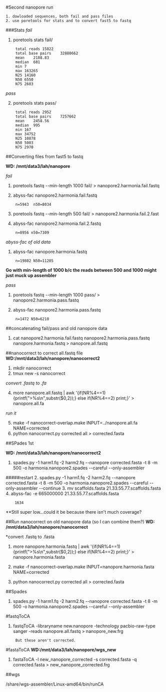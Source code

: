 #Second nanopore run

	1. dowloaded sequences, both fail and pass files
	2. use poretools for stats and to convert fast5 to fastq 


###Stats
*fail*

1. poretools stats fail/ 

		total reads	15022
		total base pairs	32880662
		mean	2188.83
		median	681
		min	7
		max	163265
		N25	14160
		N50	6550
		N75	2603

*pass*

2. poretools stats pass/

		total reads	2952
		total base pairs	7257662
		mean	2458.56
		median	995
		min	167
		max	34752
		N25	10878
		N50	5003
		N75	2970

##Converting files from fast5 to fastq 

**WD: /mnt/data3/lah/nanopore**

*fail*

1. poretools fastq  --min-length 1000 fail/ > nanopore2.harmonia.fail.fastq
2. abyss-fac nanopore2.harmonia.fail.fastq
		
		n=5943	n50=8034
		
3. poretools fastq --min-length 500 fail/ > nanopore2.harmonia.fail.2.fast
4. abyss-fac nanopore2.harmonia.fail.2.fastq 

		n=8956 n50=7309
		
*abyss-fac of old data*

1. abyss-fac nanopore.harmonia.fastq	

		n=19802 N50=11205
		
		
**Go with min-length of 1000 b/c the reads between 500 and 1000 might just muck up assembler** 

*pass*

1. poretools fastq --min-length 1000 pass/ > nanopore2.harmonia.pass.fastq
2. abyss-fac nanopore2.harmonia.pass.fastq 

		n=1472 N50=6210
	
##concatenating fail/pass and old nanopore data 
1. cat nanopore2.harmonia.fail.fastq nanopore2.harmonia.pass.fastq nanopore.harmonia.fastq > nanopore.all.fastq


##nanocorrect to correct all.fastq file
**WD:/mnt/data3/lah/nanopore/nanocorrect2**

1. mkdir nanocorrect
2. tmux new -s nanocorrect

*convert .fastq to .fa*

4. more nanopore.all.fastq | awk '{if(NR%4==1) {printf(">%s\n",substr($0,2));} else if(NR%4==2) print;}' > nanopore.all.fa		

*run it*

5. make -f nanocorrect-overlap.make INPUT=../nanopore.all.fa NAME=corrected
6. python nanocorrect.py corrected all > corrected.fasta

##SPades 1st

**WD: /mnt/data3/lah/nanopore/nanocorrect2**

1. spades.py -1 harm1.fq -2 harm2.fq --nanopore corrected.fasta -t 8 -m 500 -o harmonia.nanopore2.spades --careful --only-assembler

#####restart
2. spades.py -1 harm1.fq -2 harm2.fq --nanopore corrected.fasta -t 8 -m 500 -o harmonia.nanopore2.spades --careful --only-assembler --continue
3. mv scaffolds.fasta 21.33.55.77.scaffolds.fasta
4. abyss-fac -e 665000000 21.33.55.77.scaffolds.fasta

		1634
**Still super low...could it be because there isn't much coverage? 



##Run nanocorrect on old nanopore data (so I can combine them?)
**WD: /mnt/data3/lah/nanopore/nanocorrect**

*convert .fastq to .fasta

1. more nanopore.harmonia.fastq | awk '{if(NR%4==1) {printf(">%s\n",substr($0,2));} else if(NR%4==2) print;}' > nanopore.harmonia.fasta 

1. make -f nanocorrect-overlap.make INPUT=nanopore.harmonia.fasta NAME=corrected 
2. python nanocorrect.py corrected all > corrected.fasta

##Spades
1. spades.py -1 harm1.fq -2 harm2.fq --nanopore corrected.fasta -t 8 -m 500 -o harmonia.nanopore2.spades --careful --only-assembler


#fastqToCA
1. fastqToCA -libraryname new.nanopore -technology pacbio-raw-type sanger -reads nanopore.all.fastq > nanopore_new.frg

		But these aren't corrected.

#fastaToCA
**WD:/mnt/data3/lah/nanopore/wgs_new**
1. fastaToCA -l new_nanopore_corrected -s corrected.fasta -q corrected.fasta > new_nanopore_corrected.frg				

##wgs

/share/wgs-assembler/Linux-amd64/bin/runCA


	
					
